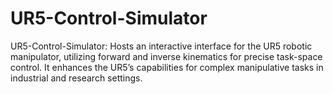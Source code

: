 # UR5-Control-Simulator
UR5-Control-Simulator: Hosts an interactive interface for the UR5 robotic manipulator, utilizing forward and inverse kinematics for precise task-space control. It enhances the UR5’s capabilities for complex manipulative tasks in industrial and research settings.
